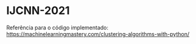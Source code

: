 # IJCNN-2021
Referência para o código implementado:
https://machinelearningmastery.com/clustering-algorithms-with-python/

